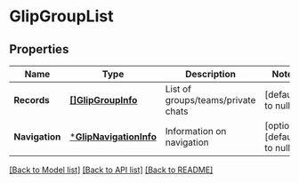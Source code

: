# GlipGroupList

## Properties
Name | Type | Description | Notes
------------ | ------------- | ------------- | -------------
**Records** | [**[]GlipGroupInfo**](GlipGroupInfo.md) | List of groups/teams/private chats | [default to null]
**Navigation** | [***GlipNavigationInfo**](GlipNavigationInfo.md) | Information on navigation | [optional] [default to null]

[[Back to Model list]](../README.md#documentation-for-models) [[Back to API list]](../README.md#documentation-for-api-endpoints) [[Back to README]](../README.md)


